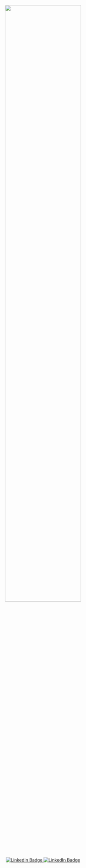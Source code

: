 <div id="header" align="center">
  <img src="https://media.giphy.com/media/9iv4ErObYQvrW/giphy.gif" width="70%"/>
</div>

<div id="badges" align="center">
  <a href="https://www.linkedin.com/in/brayan-rivera-cepeda-65a273139/" target="_blank">
    <img src="https://img.shields.io/badge/LinkedIn-blue?style=for-the-badge&logo=linkedin&logoColor=white" alt="LinkedIn Badge"/>
  </a>
  <a href="https://bitancepeda.github.io/portfolio-html-css-js/" target="_blank">
    <img src="https://img.shields.io/badge/www-website-yellow" alt="LinkedIn Badge"/>
  </a><br>
  <img src="https://komarev.com/ghpvc/?username=BitanCepeda&style=flat-square&color=blue" alt=""/>
</div>



